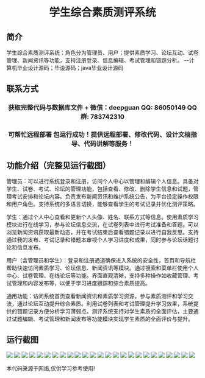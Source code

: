 <p><h1 align="center">学生综合素质测评系统</h1></p>

## 简介
学生综合素质测评系统：角色分为管理员、用户；提供素质学习、论坛互动、试卷管理、新闻资讯等功能，支持注册登录、信息编辑、考试管理和错题分析。    --计算机毕业设计源码；毕设源码；java毕业设计源码


## 联系方式
<p><h3 align="center">获取完整代码与数据库文件 + 微信：deepguan QQ: 86050149 QQ群: 783742310</h3></p>
<p><h3 align="center">可帮忙远程部署 包运行成功！提供远程部署、修改代码、设计文档指导、代码讲解等服务！</h3></p>

## 功能介绍（完整见运行截图）
管理员：可以进行系统登录和注册，访问个人中心以管理和编辑个人信息。具备对学生、试卷、考试、论坛的管理功能，包括查看、修改、删除学生信息和试题，管理考试安排和论坛内容。负责发布新闻资讯和维护系统公告，为平台设定操作权限和用户角色。支持系统的多语言切换，能够查看学生的考试记录并优化测评策略。

学生：通过个人中心查看和更新个人头像、姓名、联系方式等信息。使用素质学习模块进行在线学习，参与论坛信息交流，在试卷列表中进行考试准备和答题。可以浏览新闻资讯获取最新动态，并在考试结束后查看错题记录以进行自我反思。支持通过我的发布、考试记录和错题本审视个人学习进度和成果，同时参与论坛话题讨论和信息发布。

用户（含管理员和学生）：登录和注册通道确保进入系统的安全性，首页和导航栏帮助快速访问素质学习、论坛信息、新闻资讯等模块。通过搜索和菜单栏使用个人中心、试卷管理、在线论坛等功能。界面直观清晰，支持多种操作如收藏管理、考试管理和内容发布等，以便于学习进度跟踪和综合素质提高。

通用功能：访问系统首页查看新闻资讯和素质学习资源，参与素质测评和学习交流，通过论坛互动提升综合素质。利用试卷列表和考试管理提升学习效果，系统提供的错题记录方便分析学习薄弱点。测评系统支持对学生素质的全面评估，主要通过试题编辑、考试管理和新闻发布等功能模块实现学生素质的全面评价与提升。


## 运行截图
![](img/001.jpg)
![](img/002.jpg)
![](img/003.jpg)
![](img/004.jpg)
![](img/005.jpg)
![](img/006.jpg)
![](img/007.jpg)
![](img/008.jpg)
![](img/009.jpg)
![](img/010.jpg)
![](img/011.jpg)
![](img/012.jpg)
![](img/013.jpg)
![](img/014.jpg)
![](img/015.jpg)
![](img/016.jpg)
![](img/017.jpg)
![](img/018.jpg)
![](img/019.jpg)
![](img/020.jpg)
![](img/021.jpg)
![](img/022.jpg)
![](img/023.jpg)
![](img/024.jpg)
![](img/025.jpg)

<p>本代码来源于网络,仅供学习参考使用!</p>
